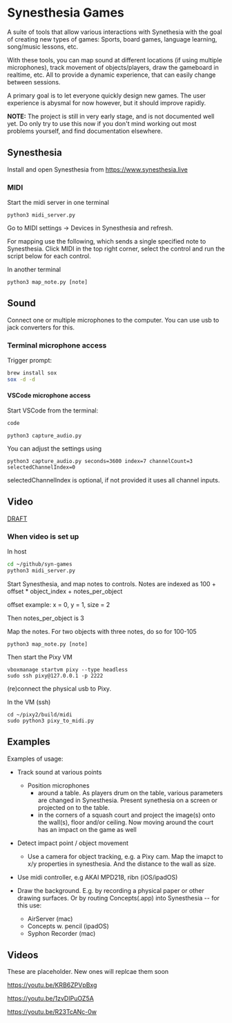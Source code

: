 # Synesthesia Games

A suite of tools that allow various interactions with Synethesia with the goal of creating new types of games: Sports, board games, language learning, song/music lessons, etc.

With these tools, you can map sound at different locations (if using multiple microphones), track movement of objects/players, draw the gameboard in realtime, etc. All to provide a dynamic experience, that can easily change between sessions. 

A primary goal is to let everyone quickly design new games. The user experience is abysmal for now however, but it should improve rapidly.

__NOTE:__ The project is still in very early stage, and is not documented well yet. Do only try to use this now if you don't mind working out most problems yourself, and find documentation elsewhere. 

## Synesthesia
Install and open Synesthesia from https://www.synesthesia.live

### MIDI

Start the midi server in one terminal
```
python3 midi_server.py
```

Go to MIDI settings -> Devices in Synesthesia and refresh.

For mapping use the following, which sends a single specified note to Synesthesia. Click MIDI in the top right corner, select the control and run the script below for each control.

In another terminal
```
python3 map_note.py [note]
```

## Sound

Connect one or multiple microphones to the computer. You can use usb to jack converters for this.

### Terminal microphone access

Trigger prompt:

```bash
brew install sox
sox -d -d
```

#### VSCode microphone access

Start VSCode from the terminal:

```bash
code
```

```
python3 capture_audio.py
```

You can adjust the settings using
```
python3 capture_audio.py seconds=3600 index=7 channelCount=3 selectedChannelIndex=0
```

selectedChannelIndex is optional, if not provided it uses all channel inputs.



## Video
[DRAFT]('./Video_README_DRAFT.md')

### When video is set up

In host

```bash
cd ~/github/syn-games
python3 midi_server.py
```

Start Synesthesia, and map notes to controls. Notes are indexed as 100 + offset * object_index + notes_per_object 

offset example: x = 0, y = 1, size = 2

Then notes_per_object is 3

Map the notes. For two objects with three notes, do so for 100-105
```
python3 map_note.py [note]
```

Then start the Pixy VM
```
vboxmanage startvm pixy --type headless
sudo ssh pixy@127.0.0.1 -p 2222
```

(re)connect the physical usb to Pixy.

In the VM (ssh)
```
cd ~/pixy2/build/midi
sudo python3 pixy_to_midi.py
``` 

## Examples

Examples of usage: 
- Track sound at various points
  - Position microphones
    - around a table. As players drum on the table, various parameters are changed in Synesthesia. Present synethesia on a screen or projected on to the table.
    - in the corners of a squash court and project the image(s) onto the wall(s), floor and/or ceiling. Now moving around the court has an impact on the game as well

- Detect impact point / object movement
  - Use a camera for object tracking, e.g. a Pixy cam. Map the imapct to x/y properties in synesthesia. And the distance to the wall as size. 

- Use midi controller, e.g AKAI MPD218, ribn (iOS/ipadOS)

- Draw the background. E.g. by recording a physical paper or other drawing surfaces. Or by routing Concepts(.app) into Synesthesia -- for this use:
  - AirServer (mac)
  - Concepts w. pencil (ipadOS)
  - Syphon Recorder (mac)

## Videos
These are placeholder. New ones will replcae them soon

https://youtu.be/KRB6ZPVpBxg

https://youtu.be/1zvDIPuOZ5A

https://youtu.be/R23TcANc-0w
